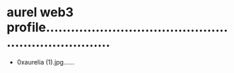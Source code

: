 # aurel web3 profile.....................................................................
- 0xaurelia (1).jpg......
